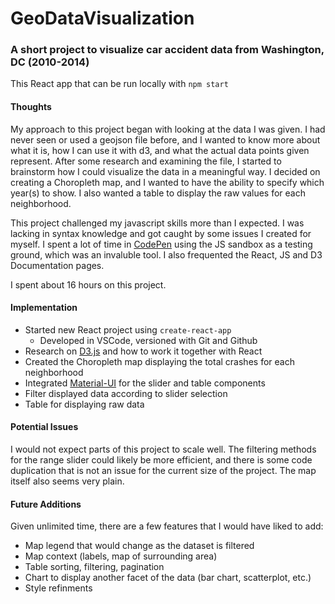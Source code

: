 # GeoDataVisualization
### A short project to visualize car accident data from Washington, DC (2010-2014)

This React app that can be run locally with `npm start`

#### Thoughts
My approach to this project began with looking at the data I was given. I had never seen or used a geojson file before, and I wanted to know more about what it is, how I can use it with d3, and what the actual data points given represent. After some research and examining the file, I started to brainstorm how I could visualize the data in a meaningful way. I decided on creating a Choropleth map, and I wanted to have the ability to specify which year(s) to show. I also wanted a table to display the raw values for each neighborhood. 

This project challenged my javascript skills more than I expected. I was lacking in syntax knowledge and got caught by some issues I created for myself. I spent a lot of time in [CodePen](https://codepen.io/) using the JS sandbox as a testing ground, which was an invaluble tool. I also frequented the React, JS and D3 Documentation pages.

I spent about 16 hours on this project.

#### Implementation
* Started new React project using `create-react-app`
  * Developed in VSCode, versioned with Git and Github
* Research on [D3.js](https://d3js.org/) and how to work it together with React
* Created the Choropleth map displaying the total crashes for each neighborhood
* Integrated [Material-UI](https://material-ui.com/) for the slider and table components
* Filter displayed data according to slider selection
* Table for displaying raw data

#### Potential Issues
I would not expect parts of this project to scale well. The filtering methods for the range slider could likely be more efficient, and there is some code duplication that is not an issue for the current size of the project. The map itself also seems very plain.

#### Future Additions
Given unlimited time, there are a few features that I would have liked to add:
* Map legend that would change as the dataset is filtered
* Map context (labels, map of surrounding area)
* Table sorting, filtering, pagination
* Chart to display another facet of the data (bar chart, scatterplot, etc.)
* Style refinments